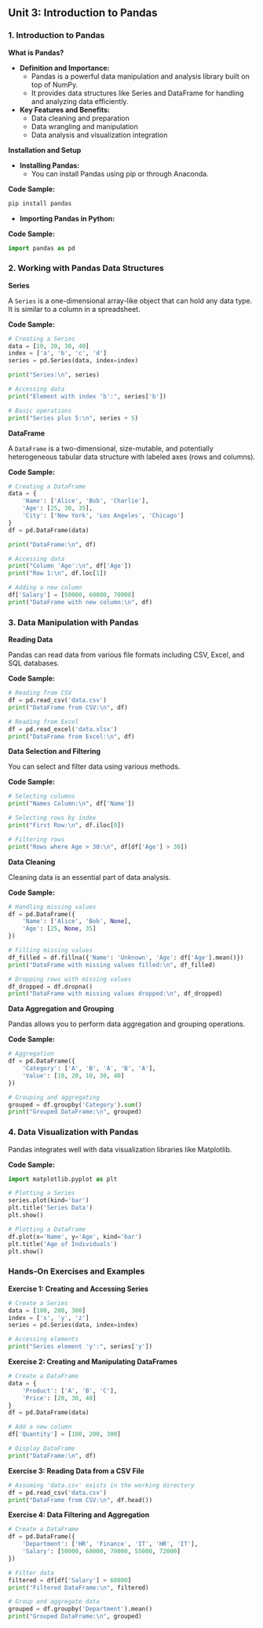 
## Unit 3: Introduction to Pandas

### 1. Introduction to Pandas

**What is Pandas?**
- **Definition and Importance:**
  - Pandas is a powerful data manipulation and analysis library built on top of NumPy.
  - It provides data structures like Series and DataFrame for handling and analyzing data efficiently.
- **Key Features and Benefits:**
  - Data cleaning and preparation
  - Data wrangling and manipulation
  - Data analysis and visualization integration

**Installation and Setup**
- **Installing Pandas:**
  - You can install Pandas using pip or through Anaconda.

**Code Sample:**
```bash
pip install pandas
```

- **Importing Pandas in Python:**

**Code Sample:**
```python
import pandas as pd
```

### 2. Working with Pandas Data Structures

**Series**

A `Series` is a one-dimensional array-like object that can hold any data type. It is similar to a column in a spreadsheet.

**Code Sample:**
```python
# Creating a Series
data = [10, 20, 30, 40]
index = ['a', 'b', 'c', 'd']
series = pd.Series(data, index=index)

print("Series:\n", series)

# Accessing data
print("Element with index 'b':", series['b'])

# Basic operations
print("Series plus 5:\n", series + 5)
```

**DataFrame**

A `DataFrame` is a two-dimensional, size-mutable, and potentially heterogeneous tabular data structure with labeled axes (rows and columns).

**Code Sample:**
```python
# Creating a DataFrame
data = {
    'Name': ['Alice', 'Bob', 'Charlie'],
    'Age': [25, 30, 35],
    'City': ['New York', 'Los Angeles', 'Chicago']
}
df = pd.DataFrame(data)

print("DataFrame:\n", df)

# Accessing data
print("Column 'Age':\n", df['Age'])
print("Row 1:\n", df.loc[1])

# Adding a new column
df['Salary'] = [50000, 60000, 70000]
print("DataFrame with new column:\n", df)
```

### 3. Data Manipulation with Pandas

**Reading Data**

Pandas can read data from various file formats including CSV, Excel, and SQL databases.

**Code Sample:**
```python
# Reading from CSV
df = pd.read_csv('data.csv')
print("DataFrame from CSV:\n", df)

# Reading from Excel
df = pd.read_excel('data.xlsx')
print("DataFrame from Excel:\n", df)
```

**Data Selection and Filtering**

You can select and filter data using various methods.

**Code Sample:**
```python
# Selecting columns
print("Names Column:\n", df['Name'])

# Selecting rows by index
print("First Row:\n", df.iloc[0])

# Filtering rows
print("Rows where Age > 30:\n", df[df['Age'] > 30])
```

**Data Cleaning**

Cleaning data is an essential part of data analysis.

**Code Sample:**
```python
# Handling missing values
df = pd.DataFrame({
    'Name': ['Alice', 'Bob', None],
    'Age': [25, None, 35]
})

# Filling missing values
df_filled = df.fillna({'Name': 'Unknown', 'Age': df['Age'].mean()})
print("DataFrame with missing values filled:\n", df_filled)

# Dropping rows with missing values
df_dropped = df.dropna()
print("DataFrame with missing values dropped:\n", df_dropped)
```

**Data Aggregation and Grouping**

Pandas allows you to perform data aggregation and grouping operations.

**Code Sample:**
```python
# Aggregation
df = pd.DataFrame({
    'Category': ['A', 'B', 'A', 'B', 'A'],
    'Value': [10, 20, 10, 30, 40]
})

# Grouping and aggregating
grouped = df.groupby('Category').sum()
print("Grouped DataFrame:\n", grouped)
```

### 4. Data Visualization with Pandas

Pandas integrates well with data visualization libraries like Matplotlib.

**Code Sample:**
```python
import matplotlib.pyplot as plt

# Plotting a Series
series.plot(kind='bar')
plt.title('Series Data')
plt.show()

# Plotting a DataFrame
df.plot(x='Name', y='Age', kind='bar')
plt.title('Age of Individuals')
plt.show()
```

### Hands-On Exercises and Examples

**Exercise 1: Creating and Accessing Series**
```python
# Create a Series
data = [100, 200, 300]
index = ['x', 'y', 'z']
series = pd.Series(data, index=index)

# Accessing elements
print("Series element 'y':", series['y'])
```

**Exercise 2: Creating and Manipulating DataFrames**
```python
# Create a DataFrame
data = {
    'Product': ['A', 'B', 'C'],
    'Price': [20, 30, 40]
}
df = pd.DataFrame(data)

# Add a new column
df['Quantity'] = [100, 200, 300]

# Display DataFrame
print("DataFrame:\n", df)
```

**Exercise 3: Reading Data from a CSV File**
```python
# Assuming 'data.csv' exists in the working directory
df = pd.read_csv('data.csv')
print("DataFrame from CSV:\n", df.head())
```

**Exercise 4: Data Filtering and Aggregation**
```python
# Create a DataFrame
df = pd.DataFrame({
    'Department': ['HR', 'Finance', 'IT', 'HR', 'IT'],
    'Salary': [50000, 60000, 70000, 55000, 72000]
})

# Filter data
filtered = df[df['Salary'] > 60000]
print("Filtered DataFrame:\n", filtered)

# Group and aggregate data
grouped = df.groupby('Department').mean()
print("Grouped DataFrame:\n", grouped)
```